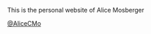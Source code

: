 This is the personal website of Alice Mosberger

<a href="https://twitter.com/AliceCMo"> @AliceCMo </a>


